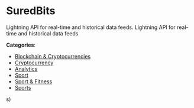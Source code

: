 # SuredBits


Lightning API for real-time and historical data feeds. Lightning API for real-time and historical data feeds



**Categories**:
- [Blockchain & Cryptocurrencies](https://github.com/apis-list/apis-list#blockchain-and-cryptocurrencies)
- [Cryptocurrency](https://github.com/apis-list/apis-list#cryptocurrency)
- [Analytics](https://github.com/apis-list/apis-list#analytics)
- [Sport](https://github.com/apis-list/apis-list#sport)
- [Sport & Fitness](https://github.com/apis-list/apis-list#sport-and-fitness)
- [Sports](https://github.com/apis-list/apis-list#sports)



s)



